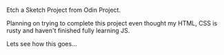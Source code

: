 Etch a Sketch Project from Odin Project.

Planning on trying to complete this project even thought my HTML, CSS is rusty and haven't finished fully learning JS.

Lets see how this goes...
